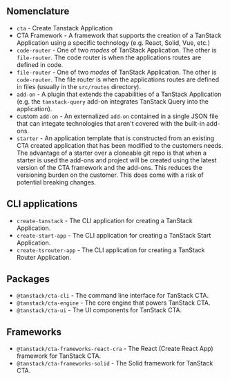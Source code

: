 ## Nomenclature

- `cta` - Create Tanstack Application
- CTA Framework - A framework that supports the creation of a TanStack Application using a specific technology (e.g. React, Solid, Vue, etc.)
- `code-router` - One of two _modes_ of TanStack Application. The other is `file-router`. The code router is when the applications routes are defined in code.
- `file-router` - One of two _modes_ of TanStack Application. The other is `code-router`. The file router is when the applications routes are defined in files (usually in the `src/routes` directory).
- `add-on` - A plugin that extends the capabilities of a TanStack Application (e.g. the `tanstack-query` add-on integrates TanStack Query into the application).
- custom `add-on` - An externalized `add-on` contained in a single JSON file that can integate technologies that aren't covered with the built-in add-ons.
- `starter` - An application template that is constructed from an existing CTA created application that has been modified to the customers needs. The advantage of a starter over a cloneable git repo is that when a starter is used the add-ons and project will be created using the latest version of the CTA framework and the add-ons. This reduces the versioning burden on the customer. This does come with a risk of potential breaking changes.

## CLI applications

- `create-tanstack` - The CLI application for creating a TanStack Application.
- `create-start-app` - The CLI application for creating a TanStack Start Application.
- `create-tsrouter-app` - The CLI application for creating a TanStack Router Application.

## Packages

- `@tanstack/cta-cli` - The command line interface for TanStack CTA.
- `@tanstack/cta-engine` - The core engine that powers TanStack CTA.
- `@tanstack/cta-ui` - The UI components for TanStack CTA.

## Frameworks

- `@tanstack/cta-frameworks-react-cra` - The React (Create React App) framework for TanStack CTA.
- `@tanstack/cta-frameworks-solid` - The Solid framework for TanStack CTA.
